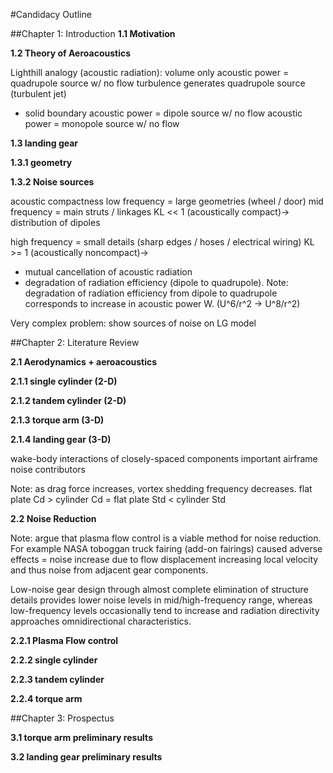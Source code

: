 #Candidacy Outline

##Chapter 1: Introduction
**1.1 Motivation**

**1.2 Theory of Aeroacoustics**

Lighthill analogy (acoustic radiation):
volume only
acoustic power = quadrupole source w/ no flow
turbulence generates quadrupole source (turbulent jet)

+ solid boundary
acoustic power = dipole source w/ no flow
acoustic power = monopole source w/ no flow

**1.3 landing gear**

**1.3.1 geometry**

**1.3.2 Noise sources**

acoustic compactness
low frequency = large geometries (wheel / door)
mid frequency = main struts / linkages
KL << 1 (acoustically compact)-> distribution of dipoles

high frequency = small details (sharp edges / hoses / electrical wiring)
KL >= 1 (acoustically noncompact)->
* mutual cancellation of acoustic radiation
* degradation of radiation efficiency (dipole to quadrupole).
Note: degradation of radiation efficiency from dipole to quadrupole corresponds to increase in acoustic power W. (U^6/r^2 -> U^8/r^2)

Very complex problem: show sources of noise on LG model

##Chapter 2: Literature Review

**2.1 Aerodynamics + aeroacoustics**

**2.1.1 single cylinder (2-D)**

**2.1.2 tandem cylinder (2-D)**

**2.1.3 torque arm (3-D)**

**2.1.4 landing gear (3-D)**

wake-body interactions of closely-spaced components important airframe noise contributors

Note: as drag force increases, vortex shedding frequency decreases. flat plate Cd > cylinder Cd = flat plate Std < cylinder Std

**2.2 Noise Reduction**

Note: argue that plasma flow control is a viable method for noise reduction.
For example NASA toboggan truck fairing (add-on fairings) caused adverse effects = noise increase due to flow displacement increasing local velocity and thus noise from adjacent gear components.

Low-noise gear design through almost complete elimination of structure details provides lower noise levels in mid/high-frequency range, whereas low-frequency levels occasionally tend to increase and radiation directivity approaches omnidirectional characteristics.

**2.2.1 Plasma Flow control**

**2.2.2 single cylinder**

**2.2.3 tandem cylinder**

**2.2.4 torque arm**

##Chapter 3: Prospectus

**3.1 torque arm preliminary results**

**3.2 landing gear preliminary results**
